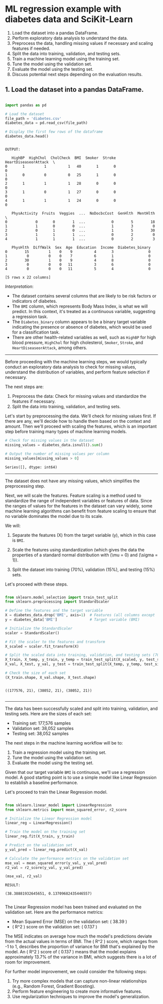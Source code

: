 # ML regression example with diabetes data and SciKit-Learn

1. Load the dataset into a pandas DataFrame.
2. Perform exploratory data analysis to understand the data.
3. Preprocess the data, handling missing values if necessary and scaling features if needed.
4. Split the data into training, validation, and testing sets.
5. Train a machine learning model using the training set.
6. Tune the model using the validation set.
7. Evaluate the model using the testing set.
8. Discuss potential next steps depending on the evaluation results.


## 1. Load the dataset into a pandas DataFrame.

```python

import pandas as pd

# Load the dataset
file_path = 'diabetes.csv'
diabetes_data = pd.read_csv(file_path)

# Display the first few rows of the dataframe
diabetes_data.head()

```

```text

OUTPUT: 

   HighBP  HighChol  CholCheck  BMI  Smoker  Stroke  HeartDiseaseorAttack  \
0       1         1          1   40       1       0                     0   
1       0         0          0   25       1       0                     0   
2       1         1          1   28       0       0                     0   
3       1         0          1   27       0       0                     0   
4       1         1          1   24       0       0                     0   

   PhysActivity  Fruits  Veggies  ...  NoDocbcCost  GenHlth  MentHlth  \
0             0       0        1  ...            0        5        18   
1             1       0        0  ...            1        3         0   
2             0       1        0  ...            1        5        30   
3             1       1        1  ...            0        2         0   
4             1       1        1  ...            0        2         3   

   PhysHlth  DiffWalk  Sex  Age  Education  Income  Diabetes_binary  
0        15         1    0    9          4       3                0  
1         0         0    0    7          6       1                0  
2        30         1    0    9          4       8                0  
3         0         0    0   11          3       6                0  
4         0         0    0   11          5       4                0  

[5 rows x 22 columns]

```

*Interpretation*: 

- The dataset contains several columns that are likely to be risk factors or indicators of diabetes.
- The `BMI` column, which represents Body Mass Index, is what we will predict. In this context, it's treated as a continuous variable, suggesting a regression task.
- The `Diabetes_binary` column appears to be a binary target variable indicating the presence or absence of diabetes, which would be used for a classification task.
- There are other health-related variables as well, such as `HighBP` for high blood pressure, `HighChol` for high cholesterol, `Smoker`, `Stroke`, and `HeartDiseaseorAttack`, among others.

---

Before proceeding with the machine learning steps, we would typically conduct an exploratory data analysis to check for missing values, understand the distribution of variables, and perform feature selection if necessary. 

The next steps are:

1. Preprocess the data: Check for missing values and standardize the features if necessary.
2. Split the data into training, validation, and testing sets.

Let's start by preprocessing the data. We'll check for missing values first. If there are any, we'll decide how to handle them based on the context and amount. Then we'll proceed with scaling the features, which is an important step before training many types of machine learning models.


```python
# Check for missing values in the dataset
missing_values = diabetes_data.isnull().sum()

# Output the number of missing values per column
missing_values[missing_values > 0]

```

```text
Series([], dtype: int64)

```


---


The dataset does not have any missing values, which simplifies the preprocessing step.

Next, we will scale the features. Feature scaling is a method used to standardize the range of independent variables or features of data. Since the ranges of values for the features in the dataset can vary widely, some machine learning algorithms can benefit from feature scaling to ensure that no variable dominates the model due to its scale.

We will:

1. Separate the features (X) from the target variable (y), which in this case is `BMI`.

2. Scale the features using standardization (which gives the data the properties of a standard normal distribution with \(\mu = 0\) and \(\sigma = 1\)).

3. Split the dataset into training (70%), validation (15%), and testing (15%) sets.

Let's proceed with these steps.

```python

from sklearn.model_selection import train_test_split
from sklearn.preprocessing import StandardScaler

# Define the features and the target variable
X = diabetes_data.drop('BMI', axis=1)  # Features (all columns except 'BMI')
y = diabetes_data['BMI']               # Target variable (BMI)

# Initialize the StandardScaler
scaler = StandardScaler()

# Fit the scaler to the features and transform
X_scaled = scaler.fit_transform(X)

# Split the scaled data into training, validation, and testing sets (70%, 15%, 15%)
X_train, X_temp, y_train, y_temp = train_test_split(X_scaled, y, test_size=0.3, random_state=42)
X_val, X_test, y_val, y_test = train_test_split(X_temp, y_temp, test_size=0.5, random_state=42)

# Check the size of each set
(X_train.shape, X_val.shape, X_test.shape)


```

```text

((177576, 21), (38052, 21), (38052, 21))


```


---

The data has been successfully scaled and split into training, validation, and testing sets. Here are the sizes of each set:

- Training set: 177,576 samples
- Validation set: 38,052 samples
- Testing set: 38,052 samples

The next steps in the machine learning workflow will be to:

1. Train a regression model using the training set.
2. Tune the model using the validation set.
3. Evaluate the model using the testing set.

Given that our target variable `BMI` is continuous, we'll use a regression model. A good starting point is to use a simple model like Linear Regression to establish a baseline performance. 

Let's proceed to train the Linear Regression model.

```python

from sklearn.linear_model import LinearRegression
from sklearn.metrics import mean_squared_error, r2_score

# Initialize the Linear Regression model
linear_reg = LinearRegression()

# Train the model on the training set
linear_reg.fit(X_train, y_train)

# Predict on the validation set
y_val_pred = linear_reg.predict(X_val)

# Calculate the performance metrics on the validation set
mse_val = mean_squared_error(y_val, y_val_pred)
r2_val = r2_score(y_val, y_val_pred)

(mse_val, r2_val)


```

```text
RESULT:

(38.38881932645651, 0.13709682435446557)


```



The Linear Regression model has been trained and evaluated on the validation set. Here are the performance metrics:

- Mean Squared Error (MSE) on the validation set: \( 38.39 \)
- \( R^2 \) score on the validation set: \( 0.137 \)

The MSE indicates on average how much the model's predictions deviate from the actual values in terms of BMI. The \( R^2 \) score, which ranges from -1 to 1, describes the proportion of variance for BMI that's explained by the model. An \( R^2 \) score of \( 0.137 \) means that the model explains approximately 13.7% of the variance in BMI, which suggests there is a lot of room for improvement.

For further model improvement, we could consider the following steps:

1. Try more complex models that can capture non-linear relationships (e.g., Random Forest, Gradient Boosting).
2. Perform feature engineering to create more informative features.
3. Use regularization techniques to improve the model's generalization.

